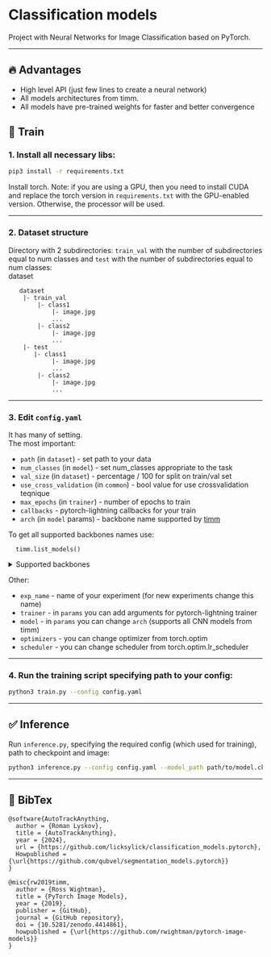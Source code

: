 # Classification models
Project with Neural Networks for Image Classification based on PyTorch. 

-----
## 🔥 Advantages  
* High level API (just few lines to create a neural network)
* All models architectures from timm.
* All models have pre-trained weights for faster and better convergence

## 🚀 Train

### 1. Install all necessary libs:  
  ```sh
  pip3 install -r requirements.txt
  ```

Install torch.
Note: if you are using a GPU, then you need to install CUDA and replace the torch version in `requirements.txt` with the GPU-enabled version.
Otherwise, the processor will be used.

-----
### 2. Dataset structure
Directory with 2 subdirectories: `train_val` with the number of subdirectories equal to num classes and `test` with the number of subdirectories equal to num classes:  
dataset  
 ~~~~
    dataset
     |- train_val
         |- class1
             |- image.jpg
             ...
         |- class2
             |- image.jpg
             ...
     |- test
        |- class1
             |- image.jpg
             ...
         |- class2
             |- image.jpg
             ...
  ~~~~

-----
### 3. Edit `config.yaml`
It has many of setting.  
The most important:
* `path` (in `dataset`) - set path to your data
* `num_classes` (in `model`) - set num_classes appropriate to the task
* `val_size` (in `dataset`) - percentage / 100 for split on train/val set
* `use_cross_validation` (in `common`) - bool value for use crossvalidation teqnique
* `max_epochs` (in `trainer`) - number of epochs to train
* `callbacks` - pytorch-lightning callbacks for your train
*  `arch` (in `model` params) - backbone name supported by [timm](https://github.com/huggingface/pytorch-image-models)
  
To get all supported backbones names use:
```
  timm.list_models()
```
<details>
  <summary>Supported backbones</summary>

| backbone | backbone | backbone | backbone | backbone | backbone | backbone | backbone | backbone |
|----------|----------|----------|----------|----------|----------|----------|----------|----------|
|botnet50ts_256|caformer_b36|caformer_m36|caformer_s18|caformer_s36|cait_m36_384|cait_m48_448|cait_s24_224|cait_s24_384|
|cait_s36_384|cait_xs24_384|cait_xxs24_224|cait_xxs24_384|cait_xxs36_224|cait_xxs36_384|coat_lite_medium|coat_lite_medium_384|coat_lite_mini|
|coat_lite_small|coat_lite_tiny|coat_mini|coat_small|coat_tiny|coatnet_0_224|coatnet_0_rw_224|coatnet_1_224|coatnet_1_rw_224|
|coatnet_2_224|coatnet_2_rw_224|coatnet_3_224|coatnet_3_rw_224|coatnet_4_224|coatnet_5_224|coatnet_bn_0_rw_224|coatnet_nano_cc_224|coatnet_nano_rw_224|
|coatnet_pico_rw_224|coatnet_rmlp_0_rw_224|coatnet_rmlp_1_rw2_224|coatnet_rmlp_1_rw_224|coatnet_rmlp_2_rw_224|coatnet_rmlp_2_rw_384|coatnet_rmlp_3_rw_224|coatnet_rmlp_nano_rw_224|coatnext_nano_rw_224|
|convformer_b36|convformer_m36|convformer_s18|convformer_s36|convit_base|convit_small|convit_tiny|convmixer_768_32|convmixer_1024_20_ks9_p14|
|convmixer_1536_20|convnext_atto|convnext_atto_ols|convnext_base|convnext_femto|convnext_femto_ols|convnext_large|convnext_large_mlp|convnext_nano|
|convnext_nano_ols|convnext_pico|convnext_pico_ols|convnext_small|convnext_tiny|convnext_tiny_hnf|convnext_xlarge|convnext_xxlarge|convnextv2_atto|
|convnextv2_base|convnextv2_femto|convnextv2_huge|convnextv2_large|convnextv2_nano|convnextv2_pico|convnextv2_small|convnextv2_tiny|crossvit_9_240|
|crossvit_9_dagger_240|crossvit_15_240|crossvit_15_dagger_240|crossvit_15_dagger_408|crossvit_18_240|crossvit_18_dagger_240|crossvit_18_dagger_408|crossvit_base_240|crossvit_small_240|
|crossvit_tiny_240|cs3darknet_focus_l|cs3darknet_focus_m|cs3darknet_focus_s|cs3darknet_focus_x|cs3darknet_l|cs3darknet_m|cs3darknet_s|cs3darknet_x|
|cs3edgenet_x|cs3se_edgenet_x|cs3sedarknet_l|cs3sedarknet_x|cs3sedarknet_xdw|cspdarknet53|cspresnet50|cspresnet50d|cspresnet50w|
|cspresnext50|darknet17|darknet21|darknet53|darknetaa53|davit_base|davit_giant|davit_huge|davit_large|
|davit_small|davit_tiny|deit3_base_patch16_224|deit3_base_patch16_384|deit3_huge_patch14_224|deit3_large_patch16_224|deit3_large_patch16_384|deit3_medium_patch16_224|deit3_small_patch16_224|
|deit3_small_patch16_384|deit_base_distilled_patch16_224|deit_base_distilled_patch16_384|deit_base_patch16_224|deit_base_patch16_384|deit_small_distilled_patch16_224|deit_small_patch16_224|deit_tiny_distilled_patch16_224|deit_tiny_patch16_224|
|densenet121|densenet161|densenet169|densenet201|densenet264d|densenetblur121d|dla34|dla46_c|dla46x_c|
|dla60|dla60_res2net|dla60_res2next|dla60x|dla60x_c|dla102|dla102x|dla102x2|dla169|
|dm_nfnet_f0|dm_nfnet_f1|dm_nfnet_f2|dm_nfnet_f3|dm_nfnet_f4|dm_nfnet_f5|dm_nfnet_f6|dpn48b|dpn68|
|dpn68b|dpn92|dpn98|dpn107|dpn131|eca_botnext26ts_256|eca_halonext26ts|eca_nfnet_l0|eca_nfnet_l1|
|eca_nfnet_l2|eca_nfnet_l3|eca_resnet33ts|eca_resnext26ts|eca_vovnet39b|ecaresnet26t|ecaresnet50d|ecaresnet50d_pruned|ecaresnet50t|
|ecaresnet101d|ecaresnet101d_pruned|ecaresnet200d|ecaresnet269d|ecaresnetlight|ecaresnext26t_32x4d|ecaresnext50t_32x4d|edgenext_base|edgenext_small|
|edgenext_small_rw|edgenext_x_small|edgenext_xx_small|efficientformer_l1|efficientformer_l3|efficientformer_l7|efficientformerv2_l|efficientformerv2_s0|efficientformerv2_s1|
|efficientformerv2_s2|efficientnet_b0|efficientnet_b0_g8_gn|efficientnet_b0_g16_evos|efficientnet_b0_gn|efficientnet_b1|efficientnet_b1_pruned|efficientnet_b2|efficientnet_b2_pruned|
|efficientnet_b3|efficientnet_b3_g8_gn|efficientnet_b3_gn|efficientnet_b3_pruned|efficientnet_b4|efficientnet_b5|efficientnet_b6|efficientnet_b7|efficientnet_b8|
|efficientnet_cc_b0_4e|efficientnet_cc_b0_8e|efficientnet_cc_b1_8e|efficientnet_el|efficientnet_el_pruned|efficientnet_em|efficientnet_es|efficientnet_es_pruned|efficientnet_l2|
|efficientnet_lite0|efficientnet_lite1|efficientnet_lite2|efficientnet_lite3|efficientnet_lite4|efficientnetv2_l|efficientnetv2_m|efficientnetv2_rw_m|efficientnetv2_rw_s|
|efficientnetv2_rw_t|efficientnetv2_s|efficientnetv2_xl|efficientvit_b0|efficientvit_b1|efficientvit_b2|efficientvit_b3|efficientvit_l1|efficientvit_l2|
|efficientvit_l3|efficientvit_m0|efficientvit_m1|efficientvit_m2|efficientvit_m3|efficientvit_m4|efficientvit_m5|ese_vovnet19b_dw|ese_vovnet19b_slim|
|ese_vovnet19b_slim_dw|ese_vovnet39b|ese_vovnet39b_evos|ese_vovnet57b|ese_vovnet99b|eva02_base_patch14_224|eva02_base_patch14_448|eva02_base_patch16_clip_224|eva02_enormous_patch14_clip_224|
|eva02_large_patch14_224|eva02_large_patch14_448|eva02_large_patch14_clip_224|eva02_large_patch14_clip_336|eva02_small_patch14_224|eva02_small_patch14_336|eva02_tiny_patch14_224|eva02_tiny_patch14_336|eva_giant_patch14_224|
|eva_giant_patch14_336|eva_giant_patch14_560|eva_giant_patch14_clip_224|eva_large_patch14_196|eva_large_patch14_336|fastvit_ma36|fastvit_s12|fastvit_sa12|fastvit_sa24|
|fastvit_sa36|fastvit_t8|fastvit_t12|fbnetc_100|fbnetv3_b|fbnetv3_d|fbnetv3_g|flexivit_base|flexivit_large|
|flexivit_small|focalnet_base_lrf|focalnet_base_srf|focalnet_huge_fl3|focalnet_huge_fl4|focalnet_large_fl3|focalnet_large_fl4|focalnet_small_lrf|focalnet_small_srf|
|focalnet_tiny_lrf|focalnet_tiny_srf|focalnet_xlarge_fl3|focalnet_xlarge_fl4|gc_efficientnetv2_rw_t|gcresnet33ts|gcresnet50t|gcresnext26ts|gcresnext50ts|
|gcvit_base|gcvit_small|gcvit_tiny|gcvit_xtiny|gcvit_xxtiny|gernet_l|gernet_m|gernet_s|ghostnet_050|
|ghostnet_100|ghostnet_130|ghostnetv2_100|ghostnetv2_130|ghostnetv2_160|gmixer_12_224|gmixer_24_224|gmlp_b16_224|gmlp_s16_224|
|gmlp_ti16_224|halo2botnet50ts_256|halonet26t|halonet50ts|halonet_h1|haloregnetz_b|hardcorenas_a|hardcorenas_b|hardcorenas_c|
|hardcorenas_d|hardcorenas_e|hardcorenas_f|hrnet_w18|hrnet_w18_small|hrnet_w18_small_v2|hrnet_w18_ssld|hrnet_w30|hrnet_w32|
|hrnet_w40|hrnet_w44|hrnet_w48|hrnet_w48_ssld|hrnet_w64|inception_next_base|inception_next_small|inception_next_tiny|inception_resnet_v2|
|inception_v3|inception_v4|lambda_resnet26rpt_256|lambda_resnet26t|lambda_resnet50ts|lamhalobotnet50ts_256|lcnet_035|lcnet_050|lcnet_075|
|lcnet_100|lcnet_150|legacy_senet154|legacy_seresnet18|legacy_seresnet34|legacy_seresnet50|legacy_seresnet101|legacy_seresnet152|legacy_seresnext26_32x4d|
|legacy_seresnext50_32x4d|legacy_seresnext101_32x4d|legacy_xception|levit_128|levit_128s|levit_192|levit_256|levit_256d|levit_384|
|levit_384_s8|levit_512|levit_512_s8|levit_512d|levit_conv_128|levit_conv_128s|levit_conv_192|levit_conv_256|levit_conv_256d|
|levit_conv_384|levit_conv_384_s8|levit_conv_512|levit_conv_512_s8|levit_conv_512d|maxvit_base_tf_224|maxvit_base_tf_384|maxvit_base_tf_512|maxvit_large_tf_224|
|maxvit_large_tf_384|maxvit_large_tf_512|maxvit_nano_rw_256|maxvit_pico_rw_256|maxvit_rmlp_base_rw_224|maxvit_rmlp_base_rw_384|maxvit_rmlp_nano_rw_256|maxvit_rmlp_pico_rw_256|maxvit_rmlp_small_rw_224|
|maxvit_rmlp_small_rw_256|maxvit_rmlp_tiny_rw_256|maxvit_small_tf_224|maxvit_small_tf_384|maxvit_small_tf_512|maxvit_tiny_pm_256|maxvit_tiny_rw_224|maxvit_tiny_rw_256|maxvit_tiny_tf_224|
|maxvit_tiny_tf_384|maxvit_tiny_tf_512|maxvit_xlarge_tf_224|maxvit_xlarge_tf_384|maxvit_xlarge_tf_512|maxxvit_rmlp_nano_rw_256|maxxvit_rmlp_small_rw_256|maxxvit_rmlp_tiny_rw_256|maxxvitv2_nano_rw_256|
|maxxvitv2_rmlp_base_rw_224|maxxvitv2_rmlp_base_rw_384|maxxvitv2_rmlp_large_rw_224|mixer_b16_224|mixer_b32_224|mixer_l16_224|mixer_l32_224|mixer_s16_224|mixer_s32_224|
|mixnet_l|mixnet_m|mixnet_s|mixnet_xl|mixnet_xxl|mnasnet_050|mnasnet_075|mnasnet_100|mnasnet_140|
|mnasnet_small|mobilenetv2_035|mobilenetv2_050|mobilenetv2_075|mobilenetv2_100|mobilenetv2_110d|mobilenetv2_120d|mobilenetv2_140|mobilenetv3_large_075|
|mobilenetv3_large_100|mobilenetv3_rw|mobilenetv3_small_050|mobilenetv3_small_075|mobilenetv3_small_100|mobileone_s0|mobileone_s1|mobileone_s2|mobileone_s3|
|mobileone_s4|mobilevit_s|mobilevit_xs|mobilevit_xxs|mobilevitv2_050|mobilevitv2_075|mobilevitv2_100|mobilevitv2_125|mobilevitv2_150|
|mobilevitv2_175|mobilevitv2_200|mvitv2_base|mvitv2_base_cls|mvitv2_huge_cls|mvitv2_large|mvitv2_large_cls|mvitv2_small|mvitv2_small_cls|
|mvitv2_tiny|nasnetalarge|nest_base|nest_base_jx|nest_small|nest_small_jx|nest_tiny|nest_tiny_jx|nf_ecaresnet26|
|nf_ecaresnet50|nf_ecaresnet101|nf_regnet_b0|nf_regnet_b1|nf_regnet_b2|nf_regnet_b3|nf_regnet_b4|nf_regnet_b5|nf_resnet26|
|nf_resnet50|nf_resnet101|nf_seresnet26|nf_seresnet50|nf_seresnet101|nfnet_f0|nfnet_f1|nfnet_f2|nfnet_f3|
|nfnet_f4|nfnet_f5|nfnet_f6|nfnet_f7|nfnet_l0|pit_b_224|pit_b_distilled_224|pit_s_224|pit_s_distilled_224|
|pit_ti_224|pit_ti_distilled_224|pit_xs_224|pit_xs_distilled_224|pnasnet5large|poolformer_m36|poolformer_m48|poolformer_s12|poolformer_s24|
|poolformer_s36|poolformerv2_m36|poolformerv2_m48|poolformerv2_s12|poolformerv2_s24|poolformerv2_s36|pvt_v2_b0|pvt_v2_b1|pvt_v2_b2|
|pvt_v2_b2_li|pvt_v2_b3|pvt_v2_b4|pvt_v2_b5|regnetv_040|regnetv_064|regnetx_002|regnetx_004|regnetx_004_tv|
|regnetx_006|regnetx_008|regnetx_016|regnetx_032|regnetx_040|regnetx_064|regnetx_080|regnetx_120|regnetx_160|
|regnetx_320|regnety_002|regnety_004|regnety_006|regnety_008|regnety_008_tv|regnety_016|regnety_032|regnety_040|
|regnety_040_sgn|regnety_064|regnety_080|regnety_080_tv|regnety_120|regnety_160|regnety_320|regnety_640|regnety_1280|
|regnety_2560|regnetz_005|regnetz_040|regnetz_040_h|regnetz_b16|regnetz_b16_evos|regnetz_c16|regnetz_c16_evos|regnetz_d8|
|regnetz_d8_evos|regnetz_d32|regnetz_e8|repghostnet_050|repghostnet_058|repghostnet_080|repghostnet_100|repghostnet_111|repghostnet_130|
|repghostnet_150|repghostnet_200|repvgg_a0|repvgg_a1|repvgg_a2|repvgg_b0|repvgg_b1|repvgg_b1g4|repvgg_b2|
|repvgg_b2g4|repvgg_b3|repvgg_b3g4|repvgg_d2se|repvit_m0_9|repvit_m1|repvit_m1_0|repvit_m1_1|repvit_m1_5|
|repvit_m2|repvit_m2_3|repvit_m3|res2net50_14w_8s|res2net50_26w_4s|res2net50_26w_6s|res2net50_26w_8s|res2net50_48w_2s|res2net50d|
|res2net101_26w_4s|res2net101d|res2next50|resmlp_12_224|resmlp_24_224|resmlp_36_224|resmlp_big_24_224|resnest14d|resnest26d|
|resnest50d|resnest50d_1s4x24d|resnest50d_4s2x40d|resnest101e|resnest200e|resnest269e|resnet10t|resnet14t|resnet18|
|resnet18d|resnet26|resnet26d|resnet26t|resnet32ts|resnet33ts|resnet34|resnet34d|resnet50|
|resnet50_gn|resnet50c|resnet50d|resnet50s|resnet50t|resnet51q|resnet61q|resnet101|resnet101c|
|resnet101d|resnet101s|resnet152|resnet152c|resnet152d|resnet152s|resnet200|resnet200d|resnetaa34d|
|resnetaa50|resnetaa50d|resnetaa101d|resnetblur18|resnetblur50|resnetblur50d|resnetblur101d|resnetrs50|resnetrs101|
|resnetrs152|resnetrs200|resnetrs270|resnetrs350|resnetrs420|resnetv2_50|resnetv2_50d|resnetv2_50d_evos|resnetv2_50d_frn|
|resnetv2_50d_gn|resnetv2_50t|resnetv2_50x1_bit|resnetv2_50x3_bit|resnetv2_101|resnetv2_101d|resnetv2_101x1_bit|resnetv2_101x3_bit|resnetv2_152|
|resnetv2_152d|resnetv2_152x2_bit|resnetv2_152x4_bit|resnext26ts|resnext50_32x4d|resnext50d_32x4d|resnext101_32x4d|resnext101_32x8d|resnext101_32x16d|
|resnext101_32x32d|resnext101_64x4d|rexnet_100|rexnet_130|rexnet_150|rexnet_200|rexnet_300|rexnetr_100|rexnetr_130|
|rexnetr_150|rexnetr_200|rexnetr_300|samvit_base_patch16|samvit_base_patch16_224|samvit_huge_patch16|samvit_large_patch16|sebotnet33ts_256|sedarknet21|
|sehalonet33ts|selecsls42|selecsls42b|selecsls60|selecsls60b|selecsls84|semnasnet_050|semnasnet_075|semnasnet_100|
|semnasnet_140|senet154|sequencer2d_l|sequencer2d_m|sequencer2d_s|seresnet18|seresnet33ts|seresnet34|seresnet50|
|seresnet50t|seresnet101|seresnet152|seresnet152d|seresnet200d|seresnet269d|seresnetaa50d|seresnext26d_32x4d|seresnext26t_32x4d|
|seresnext26ts|seresnext50_32x4d|seresnext101_32x4d|seresnext101_32x8d|seresnext101_64x4d|seresnext101d_32x8d|seresnextaa101d_32x8d|seresnextaa201d_32x8d|skresnet18|
|skresnet34|skresnet50|skresnet50d|skresnext50_32x4d|spnasnet_100|swin_base_patch4_window7_224|swin_base_patch4_window12_384|swin_large_patch4_window7_224|swin_large_patch4_window12_384|
|swin_s3_base_224|swin_s3_small_224|swin_s3_tiny_224|swin_small_patch4_window7_224|swin_tiny_patch4_window7_224|swinv2_base_window8_256|swinv2_base_window12_192|swinv2_base_window12to16_192to256|swinv2_base_window12to24_192to384|
|swinv2_base_window16_256|swinv2_cr_base_224|swinv2_cr_base_384|swinv2_cr_base_ns_224|swinv2_cr_giant_224|swinv2_cr_giant_384|swinv2_cr_huge_224|swinv2_cr_huge_384|swinv2_cr_large_224|
|swinv2_cr_large_384|swinv2_cr_small_224|swinv2_cr_small_384|swinv2_cr_small_ns_224|swinv2_cr_small_ns_256|swinv2_cr_tiny_224|swinv2_cr_tiny_384|swinv2_cr_tiny_ns_224|swinv2_large_window12_192|
|swinv2_large_window12to16_192to256|swinv2_large_window12to24_192to384|swinv2_small_window8_256|swinv2_small_window16_256|swinv2_tiny_window8_256|swinv2_tiny_window16_256|tf_efficientnet_b0|tf_efficientnet_b1|tf_efficientnet_b2|
|tf_efficientnet_b3|tf_efficientnet_b4|tf_efficientnet_b5|tf_efficientnet_b6|tf_efficientnet_b7|tf_efficientnet_b8|tf_efficientnet_cc_b0_4e|tf_efficientnet_cc_b0_8e|tf_efficientnet_cc_b1_8e|
|tf_efficientnet_el|tf_efficientnet_em|tf_efficientnet_es|tf_efficientnet_l2|tf_efficientnet_lite0|tf_efficientnet_lite1|tf_efficientnet_lite2|tf_efficientnet_lite3|tf_efficientnet_lite4|
|tf_efficientnetv2_b0|tf_efficientnetv2_b1|tf_efficientnetv2_b2|tf_efficientnetv2_b3|tf_efficientnetv2_l|tf_efficientnetv2_m|tf_efficientnetv2_s|tf_efficientnetv2_xl|tf_mixnet_l|
|tf_mixnet_m|tf_mixnet_s|tf_mobilenetv3_large_075|tf_mobilenetv3_large_100|tf_mobilenetv3_large_minimal_100|tf_mobilenetv3_small_075|tf_mobilenetv3_small_100|tf_mobilenetv3_small_minimal_100|tiny_vit_5m_224|
|tiny_vit_11m_224|tiny_vit_21m_224|tiny_vit_21m_384|tiny_vit_21m_512|tinynet_a|tinynet_b|tinynet_c|tinynet_d|tinynet_e|
|tnt_b_patch16_224|tnt_s_patch16_224|tresnet_l|tresnet_m|tresnet_v2_l|tresnet_xl|twins_pcpvt_base|twins_pcpvt_large|twins_pcpvt_small|
|twins_svt_base|twins_svt_large|twins_svt_small|vgg11|vgg11_bn|vgg13|vgg13_bn|vgg16|vgg16_bn|
|vgg19|vgg19_bn|visformer_small|visformer_tiny|vit_base_patch8_224|vit_base_patch14_dinov2|vit_base_patch14_reg4_dinov2|vit_base_patch16_18x2_224|vit_base_patch16_224|
|vit_base_patch16_224_miil|vit_base_patch16_384|vit_base_patch16_clip_224|vit_base_patch16_clip_384|vit_base_patch16_clip_quickgelu_224|vit_base_patch16_gap_224|vit_base_patch16_plus_240|vit_base_patch16_reg8_gap_256|vit_base_patch16_rpn_224|
|vit_base_patch16_siglip_224|vit_base_patch16_siglip_256|vit_base_patch16_siglip_384|vit_base_patch16_siglip_512|vit_base_patch16_xp_224|vit_base_patch32_224|vit_base_patch32_384|vit_base_patch32_clip_224|vit_base_patch32_clip_256|
|vit_base_patch32_clip_384|vit_base_patch32_clip_448|vit_base_patch32_clip_quickgelu_224|vit_base_patch32_plus_256|vit_base_r26_s32_224|vit_base_r50_s16_224|vit_base_r50_s16_384|vit_base_resnet26d_224|vit_base_resnet50d_224|
|vit_giant_patch14_224|vit_giant_patch14_clip_224|vit_giant_patch14_dinov2|vit_giant_patch14_reg4_dinov2|vit_giant_patch16_gap_224|vit_gigantic_patch14_224|vit_gigantic_patch14_clip_224|vit_huge_patch14_224|vit_huge_patch14_clip_224|
|vit_huge_patch14_clip_336|vit_huge_patch14_clip_378|vit_huge_patch14_clip_quickgelu_224|vit_huge_patch14_clip_quickgelu_378|vit_huge_patch14_gap_224|vit_huge_patch14_xp_224|vit_huge_patch16_gap_448|vit_large_patch14_224|vit_large_patch14_clip_224|
|vit_large_patch14_clip_336|vit_large_patch14_clip_quickgelu_224|vit_large_patch14_clip_quickgelu_336|vit_large_patch14_dinov2|vit_large_patch14_reg4_dinov2|vit_large_patch14_xp_224|vit_large_patch16_224|vit_large_patch16_384|vit_large_patch16_siglip_256|
|vit_large_patch16_siglip_384|vit_large_patch32_224|vit_large_patch32_384|vit_large_r50_s32_224|vit_large_r50_s32_384|vit_medium_patch16_gap_240|vit_medium_patch16_gap_256|vit_medium_patch16_gap_384|vit_medium_patch16_reg4_256|
|vit_medium_patch16_reg4_gap_256|vit_relpos_base_patch16_224|vit_relpos_base_patch16_cls_224|vit_relpos_base_patch16_clsgap_224|vit_relpos_base_patch16_plus_240|vit_relpos_base_patch16_rpn_224|vit_relpos_base_patch32_plus_rpn_256|vit_relpos_medium_patch16_224|vit_relpos_medium_patch16_cls_224|
|vit_relpos_medium_patch16_rpn_224|vit_relpos_small_patch16_224|vit_relpos_small_patch16_rpn_224|vit_small_patch8_224|vit_small_patch14_dinov2|vit_small_patch14_reg4_dinov2|vit_small_patch16_18x2_224|vit_small_patch16_36x1_224|vit_small_patch16_224|
|vit_small_patch16_384|vit_small_patch32_224|vit_small_patch32_384|vit_small_r26_s32_224|vit_small_r26_s32_384|vit_small_resnet26d_224|vit_small_resnet50d_s16_224|vit_so400m_patch14_siglip_224|vit_so400m_patch14_siglip_384|
|vit_srelpos_medium_patch16_224|vit_srelpos_small_patch16_224|vit_tiny_patch16_224|vit_tiny_patch16_384|vit_tiny_r_s16_p8_224|vit_tiny_r_s16_p8_384|volo_d1_224|volo_d1_384|volo_d2_224|
|volo_d2_384|volo_d3_224|volo_d3_448|volo_d4_224|volo_d4_448|volo_d5_224|volo_d5_448|volo_d5_512|vovnet39a|
|vovnet57a|wide_resnet50_2|wide_resnet101_2|xception41|xception41p|xception65|xception65p|xception71|xcit_large_24_p8_224|
|xcit_large_24_p8_384|xcit_large_24_p16_224|xcit_large_24_p16_384|xcit_medium_24_p8_224|xcit_medium_24_p8_384|xcit_medium_24_p16_224|xcit_medium_24_p16_384|xcit_nano_12_p8_224|xcit_nano_12_p8_384|
|xcit_nano_12_p16_224|xcit_nano_12_p16_384|xcit_small_12_p8_224|xcit_small_12_p8_384|xcit_small_12_p16_224|xcit_small_12_p16_384|xcit_small_24_p8_224|xcit_small_24_p8_384|xcit_small_24_p16_224|
|xcit_small_24_p16_384|xcit_tiny_12_p8_224|xcit_tiny_12_p8_384|xcit_tiny_12_p16_224|xcit_tiny_12_p16_384|xcit_tiny_24_p8_224|xcit_tiny_24_p8_384|xcit_tiny_24_p16_224|xcit_tiny_24_p16_384|

</details>


Other:
* `exp_name` - name of your experiment (for new experiments change this name) 
* `trainer` - in `params` you can add arguments for pytorch-lightning trainer
* `model` - in `params` you can change `arch` (supports all CNN models from timm)
* `optimizers` - you can change optimizer from torch.optim
* `scheduler` - you can change scheduler from torch.optim.lr_scheduler
-----

### 4. Run the training script specifying path to your config:

```sh
python3 train.py --config config.yaml
  ```

-----
## ✅ Inference
Run `inference.py`, specifying the required config (which used for training), path to checkpoint and image:
  ```sh
  python3 inference.py --config config.yaml --model_path path/to/model.ckpt --image path/to/image.jpg
  ```
-----
## 📝 BibTex
```
@software{AutoTrackAnything,
  author = {Roman Lyskov},
  title = {AutoTrackAnything},
  year = {2024},
  url = {https://github.com/licksylick/classification_models.pytorch},
  Howpublished = {\url{https://github.com/qubvel/segmentation_models.pytorch}}
}
```

```
@misc{rw2019timm,
  author = {Ross Wightman},
  title = {PyTorch Image Models},
  year = {2019},
  publisher = {GitHub},
  journal = {GitHub repository},
  doi = {10.5281/zenodo.4414861},
  howpublished = {\url{https://github.com/rwightman/pytorch-image-models}}
}
```


